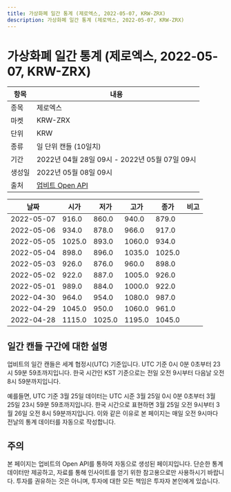 ```yaml
---
title: 가상화폐 일간 통계 (제로엑스, 2022-05-07, KRW-ZRX)
description: 가상화폐 일간 통계 (제로엑스, 2022-05-07, KRW-ZRX)
---
```



가상화폐 일간 통계 (제로엑스, 2022-05-07, KRW-ZRX)
===

|항목|내용|
|--|--|
|종목|제로엑스|
|마켓|KRW-ZRX|
|단위|KRW|
|종류|일 단위 캔들 (10일치)|
|기간|2022년 04월 28일 09시 - 2022년 05월 07일 09시|
|생성일|2022년 05월 08일 09시|
|출처|[업비트 Open API](https://docs.upbit.com)|


|날짜|시가|저가|고가|종가|비고|
|--|--|--|--|--|--|
|2022-05-07|916.0|860.0|940.0|879.0|    |
|2022-05-06|934.0|878.0|966.0|917.0|    |
|2022-05-05|1025.0|893.0|1060.0|934.0|    |
|2022-05-04|898.0|896.0|1035.0|1025.0|    |
|2022-05-03|926.0|876.0|960.0|898.0|    |
|2022-05-02|922.0|887.0|1005.0|926.0|    |
|2022-05-01|989.0|884.0|1000.0|922.0|    |
|2022-04-30|964.0|954.0|1080.0|987.0|    |
|2022-04-29|1045.0|950.0|1060.0|961.0|    |
|2022-04-28|1115.0|1025.0|1195.0|1045.0|    |


일간 캔들 구간에 대한 설명
---


업비트의 일간 캔들은 세계 협정시(UTC) 기준입니다. 
UTC 기준 0시 0분 0초부터 23시 59분 59초까지입니다. 
한국 시간인 KST 기준으로는 전일 오전 9시부터 다음날 오전 8시 59분까지입니다. 


예를들면, UTC 기준 3월 25일 데이터는 UTC 시준 3월 25일 0시 0분 0초부터 3월 25일 23시 59분 59초까지입니다. 
한국 시간으로 표현하면 3월 25일 오전 9시부터 3월 26일 오전 8시 59분까지입니다. 
이와 같은 이유로 본 페이지는 매일 오전 9시마다 전날의 통계 데이터를 자동으로 작성합니다. 


주의
---


본 페이지는 업비트의 Open API를 통하여 자동으로 생성된 페이지입니다. 
단순한 통계 데이터만 제공하고, 자료를 통해 인사이트를 얻기 위한 참고용으로만 사용하시기 바랍니다. 
투자를 권유하는 것은 아니며, 투자에 대한 모든 책임은 투자자 본인에게 있습니다. 
